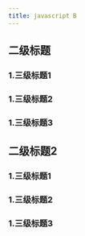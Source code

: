```yaml
---
title: javascript B
---
```


## 二级标题
### 1.三级标题1
### 1.三级标题2
### 1.三级标题3

## 二级标题2

### 1.三级标题1
### 1.三级标题2
### 1.三级标题3